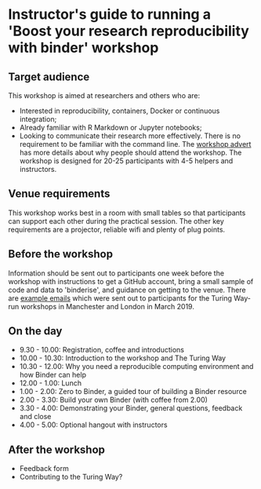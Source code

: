 # Instructor's guide to running a 'Boost your research reproducibility with binder' workshop

## Target audience
This workshop is aimed at researchers and others who are:
* Interested in reproducibility, containers, Docker or continuous integration;
* Already familiar with R Markdown or Jupyter notebooks;
* Looking to communicate their research more effectively.
There is no requirement to be familiar with the command line. The [workshop advert](workshop_advert.md) has more details about why people should attend the workshop.
The workshop is designed for 20-25 participants with 4-5 helpers and instructors.

## Venue requirements
This workshop works best in a room with small tables so that participants can support each other during the practical session. The other key requirements are a projector, reliable wifi and plenty of plug points.

## Before the workshop
Information should be sent out to participants one week before the workshop with instructions to get a GitHub account, bring a small sample of code and data to 'binderise', and guidance on getting to the venue. There are [example emails](before_workshop.md) which were sent out to participants for the Turing Way-run workshops in Manchester and London in March 2019.

## On the day

* 9.30 - 10.00: Registration, coffee and introductions
* 10.00 - 10.30: Introduction to the workshop and The Turing Way
* 10.30 - 12.00: Why you need a reproducible computing environment and how Binder can help
* 12.00 - 1.00: Lunch
* 1.00 - 2.00: Zero to Binder, a guided tour of building a Binder resource
* 2.00 - 3.30: Build your own Binder (with coffee from 2.00)
* 3.30 - 4.00: Demonstrating your Binder, general questions, feedback and close
* 4.00 - 5.00: Optional hangout with instructors

## After the workshop
* Feedback form
* Contributing to the Turing Way?

